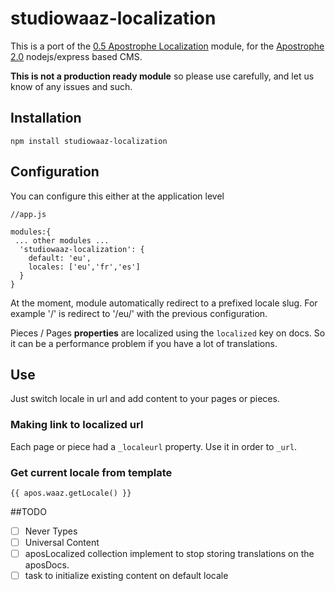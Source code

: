 # studiowaaz-localization

This is a port of the [0.5 Apostrophe Localization](https://github.com/punkave/apostrophe-localization) module, 
for the [Apostrophe 2.0](http://apostrophecms.org/) nodejs/express based CMS.

**This is not a production ready module** so please use carefully, and let us know of any issues and such.

## Installation
```
npm install studiowaaz-localization
```
## Configuration

You can configure this either at the application level

```
//app.js

modules:{
 ... other modules ...
  'studiowaaz-localization': {
    default: 'eu',
    locales: ['eu','fr','es']
  }
}
```

At the moment, module automatically redirect to a prefixed locale slug. For example '/' is redirect to '/eu/' with the previous configuration.

Pieces / Pages **properties** are localized using the ```localized``` key on docs. So it can be a performance problem if you have a lot of translations.

## Use
Just switch locale in url and add content to your pages or pieces.
### Making link to localized url
Each page or piece had a ```_localeurl``` property. Use it in order to ```_url```.
### Get current locale from template
```{{ apos.waaz.getLocale() }}```

##TODO

- [ ] Never Types
- [ ] Universal Content
- [ ] aposLocalized collection implement to stop storing translations on the aposDocs.
- [ ] task to initialize existing content on default locale
